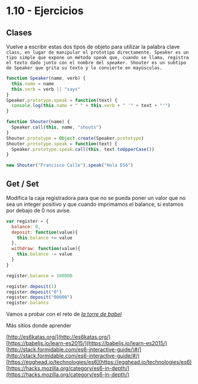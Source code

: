 # 1.10 - Ejercicios

## Clases

Vuelve a escribir estas dos tipos de objeto para utilizar la palabra clave `class, en lugar de manipular el prototipo directamente. Speaker es un tipo simple que expone un método speak que, cuando se llama, registra el texto dado junto con el nombre del `_`speaker`_`. Shouter es un subtipo de Speaker que grita su texto y lo convierte en mayúsculas.`

```js
function Speaker(name, verb) {
  this.name = name
  this.verb = verb || "says"
}
Speaker.prototype.speak = function(text) {
  console.log(this.name + " " + this.verb + " '" + text + "'")
}

function Shouter(name) {
  Speaker.call(this, name, "shouts")
}
Shouter.prototype = Object.create(Speaker.prototype)
Shouter.prototype.speak = function(text) {
  Speaker.prototype.speak.call(this, text.toUpperCase())
}

new Shouter("Francisco Calle").speak("Hola ES6")
```

## Get / Set

Modifica la caja registradora para que no se pueda poner un valor que no sea un integer positivo y que cuando imprimamos el balance, si estamos por debajo de 0 nos avise.

```js
var register = {
  balance: 0,
  deposit: function(value){
    this.balance += value
  },
  withdraw: function(value){
    this.balance -= value
  }
}

register.balance = 100000

register.deposit(1)
register.deposit("0")
register.deposit("00000")
register.balance
```



Vamos a probar con el reto de [_la torre de babel_](https://github.com/yosuke-furukawa/tower-of-babel)



Más sitios donde aprender

[http://es6katas.org/](http://es6katas.org/)  
[https://babeljs.io/learn-es2015/](https://babeljs.io/learn-es2015/)  
[http://stack.formidable.com/es6-interactive-guide/\#/](http://stack.formidable.com/es6-interactive-guide/#/)  
[https://egghead.io/technologies/es6](https://egghead.io/technologies/es6)  
[https://hacks.mozilla.org/category/es6-in-depth/](https://hacks.mozilla.org/category/es6-in-depth/)

